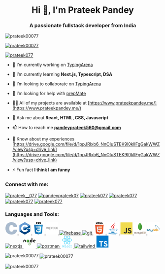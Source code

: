 <h1 align="center">Hi 👋, I'm Prateek Pandey</h1>
<h3 align="center">A passionate fullstack developer from India</h3>

<p align="left"> <img src="https://komarev.com/ghpvc/?username=prateek00077&label=Profile%20views&color=0e75b6&style=flat" alt="prateek00077" /> </p>

<p align="left"> <a href="https://github.com/ryo-ma/github-profile-trophy"><img src="https://github-profile-trophy.vercel.app/?username=prateek00077" alt="prateek00077" /></a> </p>

<p align="left"> <a href="https://twitter.com/prateek077" target="blank"><img src="https://img.shields.io/twitter/follow/prateek077?logo=twitter&style=for-the-badge" alt="prateek077" /></a> </p>

- 🔭 I’m currently working on [TypingArena](https://github.com/prateek00077/TypingArena)

- 🌱 I’m currently learning **Next.js, Typescript, DSA**

- 👯 I’m looking to collaborate on [TypingArena](https://github.com/prateek00077/TypingArena)

- 🤝 I’m looking for help with [prepMate](https://github.com/prateek00077/prepmate)

- 👨‍💻 All of my projects are available at [https://www.prateekpandey.me/](https://www.prateekpandey.me/)

- 💬 Ask me about **React, HTML, CSS, Javascript**

- 📫 How to reach me **pandeyprateek560@gmail.com**

- 📄 Know about my experiences [https://drive.google.com/file/d/1ppJRlxb6_NnOIuSTEK9l0klIFgGakWWZ/view?usp=drive_link](https://drive.google.com/file/d/1ppJRlxb6_NnOIuSTEK9l0klIFgGakWWZ/view?usp=drive_link)

- ⚡ Fun fact **I think I am funny**

<h3 align="left">Connect with me:</h3>
<p align="left">
<a href="https://twitter.com/prateek077" target="blank"><img align="center" src="https://raw.githubusercontent.com/rahuldkjain/github-profile-readme-generator/master/src/images/icons/Social/twitter.svg" alt="prateek__077" height="30" width="40" /></a>
<a href="https://instagram.com/pandeyprateek07" target="blank"><img align="center" src="https://raw.githubusercontent.com/rahuldkjain/github-profile-readme-generator/master/src/images/icons/Social/instagram.svg" alt="pandeyprateek07" height="30" width="40" /></a>
<a href="https://www.codechef.com/users/prateek077" target="blank"><img align="center" src="https://cdn.jsdelivr.net/npm/simple-icons@3.1.0/icons/codechef.svg" alt="prateek077" height="30" width="40" /></a>
<a href="https://codeforces.com/profile/prateek077" target="blank"><img align="center" src="https://raw.githubusercontent.com/rahuldkjain/github-profile-readme-generator/master/src/images/icons/Social/codeforces.svg" alt="prateek077" height="30" width="40" /></a>
<a href="https://www.leetcode.com/prateek077" target="blank"><img align="center" src="https://raw.githubusercontent.com/rahuldkjain/github-profile-readme-generator/master/src/images/icons/Social/leet-code.svg" alt="prateek077" height="30" width="40" /></a>
<a href="https://auth.geeksforgeeks.org/user/prateek077" target="blank"><img align="center" src="https://raw.githubusercontent.com/rahuldkjain/github-profile-readme-generator/master/src/images/icons/Social/geeks-for-geeks.svg" alt="prateek077" height="30" width="40" /></a>
</p>

<h3 align="left">Languages and Tools:</h3>
<p align="left"> <a href="https://www.cprogramming.com/" target="_blank" rel="noreferrer"> <img src="https://raw.githubusercontent.com/devicons/devicon/master/icons/c/c-original.svg" alt="c" width="40" height="40"/> </a> <a href="https://www.w3schools.com/cpp/" target="_blank" rel="noreferrer"> <img src="https://raw.githubusercontent.com/devicons/devicon/master/icons/cplusplus/cplusplus-original.svg" alt="cplusplus" width="40" height="40"/> </a> <a href="https://www.w3schools.com/css/" target="_blank" rel="noreferrer"> <img src="https://raw.githubusercontent.com/devicons/devicon/master/icons/css3/css3-original-wordmark.svg" alt="css3" width="40" height="40"/> </a> <a href="https://expressjs.com" target="_blank" rel="noreferrer"> <img src="https://raw.githubusercontent.com/devicons/devicon/master/icons/express/express-original-wordmark.svg" alt="express" width="40" height="40"/> </a> <a href="https://firebase.google.com/" target="_blank" rel="noreferrer"> <img src="https://www.vectorlogo.zone/logos/firebase/firebase-icon.svg" alt="firebase" width="40" height="40"/> </a> <a href="https://git-scm.com/" target="_blank" rel="noreferrer"> <img src="https://www.vectorlogo.zone/logos/git-scm/git-scm-icon.svg" alt="git" width="40" height="40"/> </a> <a href="https://www.w3.org/html/" target="_blank" rel="noreferrer"> <img src="https://raw.githubusercontent.com/devicons/devicon/master/icons/html5/html5-original-wordmark.svg" alt="html5" width="40" height="40"/> </a> <a href="https://www.java.com" target="_blank" rel="noreferrer"> <img src="https://raw.githubusercontent.com/devicons/devicon/master/icons/java/java-original.svg" alt="java" width="40" height="40"/> </a> <a href="https://developer.mozilla.org/en-US/docs/Web/JavaScript" target="_blank" rel="noreferrer"> <img src="https://raw.githubusercontent.com/devicons/devicon/master/icons/javascript/javascript-original.svg" alt="javascript" width="40" height="40"/> </a> <a href="https://www.mongodb.com/" target="_blank" rel="noreferrer"> <img src="https://raw.githubusercontent.com/devicons/devicon/master/icons/mongodb/mongodb-original-wordmark.svg" alt="mongodb" width="40" height="40"/> </a> <a href="https://www.mysql.com/" target="_blank" rel="noreferrer"> <img src="https://raw.githubusercontent.com/devicons/devicon/master/icons/mysql/mysql-original-wordmark.svg" alt="mysql" width="40" height="40"/> </a> <a href="https://nextjs.org/" target="_blank" rel="noreferrer"> <img src="https://cdn.worldvectorlogo.com/logos/nextjs-2.svg" alt="nextjs" width="40" height="40"/> </a> <a href="https://nodejs.org" target="_blank" rel="noreferrer"> <img src="https://raw.githubusercontent.com/devicons/devicon/master/icons/nodejs/nodejs-original-wordmark.svg" alt="nodejs" width="40" height="40"/> </a> <a href="https://postman.com" target="_blank" rel="noreferrer"> <img src="https://www.vectorlogo.zone/logos/getpostman/getpostman-icon.svg" alt="postman" width="40" height="40"/> </a> <a href="https://reactjs.org/" target="_blank" rel="noreferrer"> <img src="https://raw.githubusercontent.com/devicons/devicon/master/icons/react/react-original-wordmark.svg" alt="react" width="40" height="40"/> </a> <a href="https://tailwindcss.com/" target="_blank" rel="noreferrer"> <img src="https://www.vectorlogo.zone/logos/tailwindcss/tailwindcss-icon.svg" alt="tailwind" width="40" height="40"/> </a> <a href="https://www.typescriptlang.org/" target="_blank" rel="noreferrer"> <img src="https://raw.githubusercontent.com/devicons/devicon/master/icons/typescript/typescript-original.svg" alt="typescript" width="40" height="40"/> </a> </p>

<p><img align="left" src="https://github-readme-stats.vercel.app/api/top-langs?username=prateek00077&show_icons=true&locale=en&layout=compact" alt="prateek00077" /></p>

<p>&nbsp;<img align="center" src="https://github-readme-stats.vercel.app/api?username=prateek00077&show_icons=true&locale=en" alt="prateek00077" /></p>

<p><img align="center" src="https://github-readme-streak-stats.herokuapp.com/?user=prateek00077&" alt="prateek00077" /></p>
